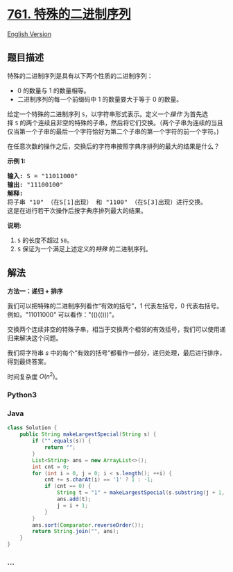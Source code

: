 # [761. 特殊的二进制序列](https://leetcode.cn/problems/special-binary-string)

[English Version](/solution/0700-0799/0761.Special%20Binary%20String/README_EN.md)

## 题目描述

<!-- 这里写题目描述 -->

<p>特殊的二进制序列是具有以下两个性质的二进制序列：</p>

<ul>
	<li>0 的数量与 1 的数量相等。</li>
	<li>二进制序列的每一个前缀码中 1 的数量要大于等于 0 的数量。</li>
</ul>

<p>给定一个特殊的二进制序列&nbsp;<code>S</code>，以字符串形式表示。定义一个<em>操作 </em>为首先选择&nbsp;<code>S</code>&nbsp;的两个连续且非空的特殊的子串，然后将它们交换。（两个子串为连续的当且仅当第一个子串的最后一个字符恰好为第二个子串的第一个字符的前一个字符。)</p>

<p>在任意次数的操作之后，交换后的字符串按照字典序排列的最大的结果是什么？</p>

<p><strong>示例 1:</strong></p>

<pre>
<strong>输入:</strong> S = &quot;11011000&quot;
<strong>输出:</strong> &quot;11100100&quot;
<strong>解释:</strong>
将子串 &quot;10&quot; （在S[1]出现） 和 &quot;1100&quot; （在S[3]出现）进行交换。
这是在进行若干次操作后按字典序排列最大的结果。
</pre>

<p><strong>说明:</strong></p>

<ol>
	<li><code>S</code>&nbsp;的长度不超过&nbsp;<code>50</code>。</li>
	<li><code>S</code>&nbsp;保证为一个满足上述定义的<em>特殊 </em>的二进制序列。</li>
</ol>

## 解法

<!-- 这里可写通用的实现逻辑 -->

**方法一：递归 + 排序**

我们可以把特殊的二进制序列看作“有效的括号”，$1$ 代表左括号，$0$ 代表右括号。例如，"11011000" 可以看作："(()(()))"。

交换两个连续非空的特殊子串，相当于交换两个相邻的有效括号，我们可以使用递归来解决这个问题。

我们将字符串 $s$ 中的每个“有效的括号”都看作一部分，递归处理，最后进行排序，得到最终答案。

时间复杂度 $O(n^2)$。

<!-- tabs:start -->

### **Python3**

<!-- 这里可写当前语言的特殊实现逻辑 -->



### **Java**

<!-- 这里可写当前语言的特殊实现逻辑 -->

```java
class Solution {
    public String makeLargestSpecial(String s) {
        if ("".equals(s)) {
            return "";
        }
        List<String> ans = new ArrayList<>();
        int cnt = 0;
        for (int i = 0, j = 0; i < s.length(); ++i) {
            cnt += s.charAt(i) == '1' ? 1 : -1;
            if (cnt == 0) {
                String t = "1" + makeLargestSpecial(s.substring(j + 1, i)) + "0";
                ans.add(t);
                j = i + 1;
            }
        }
        ans.sort(Comparator.reverseOrder());
        return String.join("", ans);
    }
}
```









### **...**

```

```


